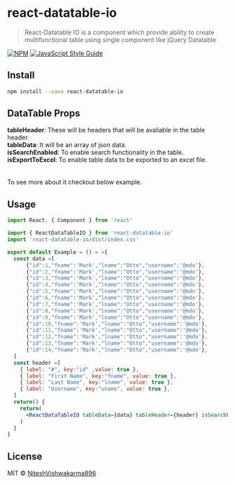 # react-datatable-io

> React-Datatable IO is a component which provide ability to create multifunctional table using single component like jQuery Datatable

[![NPM](https://img.shields.io/npm/v/react-datatable-io.svg)](https://www.npmjs.com/package/react-datatable-io) [![JavaScript Style Guide](https://img.shields.io/badge/code_style-standard-brightgreen.svg)](https://standardjs.com)

## Install

```bash
npm install --save react-datatable-io
```
## DataTable Props

<b>tableHeader</b>: These will be headers that will be avaliable in the table header.<br/>
<b>tableData</b>: It will be an array of json data.<br/>
<b>isSearchEnabled</b>: To enable search functionality in the table.<br/>
<b>isExportToExcel</b>: To enable table data to be exported to an excel file.<br/>
<br/>
<br/>
To see more about it checkout below example. 

## Usage

```jsx
import React, { Component } from 'react'

import { ReactDataTableIO } from 'react-datatable-io'
import 'react-datatable-io/dist/index.css'

export default Example = () = >{
  const data =[
      {"id":1,"fname":'Mark',"lname":"Otto","username":'@mdo'},
      {"id":2,"fname":'Mark',"lname":"Otto","username":'@mdo'},
      {"id":3,"fname":'Mark',"lname":"Otto","username":'@mdo'},
      {"id":4,"fname":'Mark',"lname":"Otto","username":'@mdo'},
      {"id":5,"fname":'Mark',"lname":"Otto","username":'@mdo'},
      {"id":6,"fname":'Mark',"lname":"Otto","username":'@mdo'},
      {"id":7,"fname":'Mark',"lname":"Otto","username":'@mdo'},
      {"id":8,"fname":'Mark',"lname":"Otto","username":'@mdo'},
      {"id":9,"fname":'Mark',"lname":"Otto","username":'@mdo'},
      {"id":10,"fname":'Mark',"lname":"Otto","username":'@mdo'},
      {"id":11,"fname":'Mark',"lname":"Otto","username":'@mdo'},
      {"id":12,"fname":'Mark',"lname":"Otto","username":'@mdo'},
      {"id":13,"fname":'Mark',"lname":"Otto","username":'@mdo'},
      {"id":14,"fname":'Mark',"lname":"Otto","username":'@mdo'},
  ]
  const header =[
    { label: "#", key:"id" ,value: true },
    { label: "First Name", key:"fname", value: true },
    { label: "Last Name", key:"lname", value: true },
    { label: "Username", key:"uname", value: true },
  ]
  return() {
    return(
      <ReactDataTableIO tableData={data} tableHeader={header} isSearchEnabled={true} isExportToExcel={true} />
    )
  }
}
```

## License

MIT © [NiteshVishwakarma896](https://github.com/NiteshVishwakarma896)
